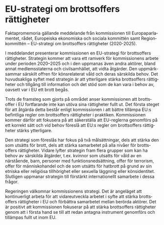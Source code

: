 # EU-strategi om brottsoffers rättigheter

Fakta­promemoria gällande med­delande från kom­missionen till Europa­parla­mentet, rådet, Euro­peiska ekono­miska och sociala kom­mittén samt Region­kom­mittén – EU\-strategi om brotts­offers rättig­heter (2020\-2025\).

I med­delandet presen­terar kom­missionen en EU\-strategi för brotts­offers rättig­heter. Strategin kommer att vara ett ram­verk för kom­missionens arbete under perioden 2020–2025 och i den upp­manas även andra aktörer, bland annat medlems­staterna och civil­samhället, att vidta åtgär­der. Den upp­märk­sammar särskilt offren för köns­relaterat våld och deras sär­skilda behov. Det huvud­sakliga syftet med strategin är att ytter­ligare stärka brotts­offers rättig­heter och tillgång till informa­tion och det stöd som de kan vara i behov av, oavsett var i EU ett brott begås.

Trots de fram­steg som gjorts på området anser kom­missionen att brotts­offer i EU fort­farande inte kan utöva sina rättig­heter fullt ut. Det första steget för att åtgärda detta består enligt kom­missionen i att bättre tillämpa EU:s befint­liga regler om brotts­offers rättig­heter i praktiken. Kom­missionen kommer därför att foku­sera på att säker­ställa att EU\-reglerna genom­förs på ett korrekt sätt och vid behov föreslå att EU:s regler om brotts­offers rättig­heter stärks ytter­ligare.

Den strategi som föreslås har fokus på två mål­sätt­ningar, dels att stärka den som utsätts för brott, dels att stärka sam­arbetet på alla nivåer för brotts­offers rättig­heter. Vidare lyfter strate­gin fram flera grupper som kan ha behov av sär­skilda åtgärder, t.ex. kvinnor som utsatts för våld av en närstående, barn, personer med funktions­ned­sättning, offer för terrorism, offer för människo­handel och de som utsätts för hat­brott på grund av sin etniska eller religiösa till­hörighet eller sexuella lägg­ning eller köns­identitet. Slutligen upp­manar strategin till förstärkt inter­nationellt sam­arbete i dessa frågor.

Regeringen väl­komnar kom­missionens strategi. Det är ange­läget att kontinuer­ligt arbeta för att vidare­utveckla arbetet i syfte att stärka brotts­offers rättig­heter i EU och förbättra sam­arbetet mellan berörda aktörer. Det är positivt att kom­missionen fokuserar på att stärka brotts­offers rättig­heter genom att i första hand se till att redan antagna instru­ment genom­förs och tilläm­pas fullt ut inom EU.
